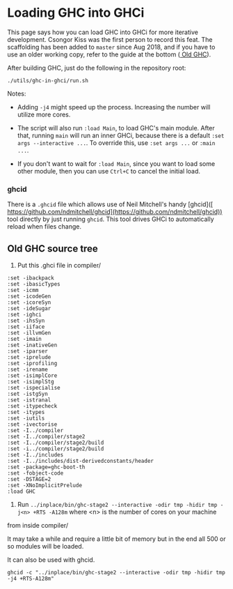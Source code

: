 # Loading GHC into GHCi


This page says how you can load GHC into GHCi for more iterative development. Csongor Kiss was the first person to record this feat. The scaffolding has been added to `master` since Aug 2018, and if you have to use an older working copy, refer to the guide at the bottom ([ Old GHC](https://ghc.haskell.org/trac/ghc/wiki/Building/InGhci#OldGHC)).


After building GHC, just do the following in the repository root:

```wiki
./utils/ghc-in-ghci/run.sh
```


Notes:

- Adding `-j4` might speed up the process. Increasing the number will utilize more cores.

- The script will also run `:load Main`, to load GHC's main module. After that, running `main` will run an inner GHCi, because there is a default `:set args --interactive ...`. To override this, use `:set args ...` or `:main ...`.

- If you don't want to wait for `:load Main`, since you want to load some other module, then you can use `Ctrl+C` to cancel the initial load.

### ghcid


There is a `.ghcid` file which allows use of Neil Mitchell's handy \[ghcid\]([ https://github.com/ndmitchell/ghcid](https://github.com/ndmitchell/ghcid)) tool directly by just running `ghcid`. This tool drives GHCi to automatically reload when files change.  

## Old GHC source tree

1. Put this .ghci file in compiler/

```wiki
:set -ibackpack
:set -ibasicTypes
:set -icmm
:set -icodeGen
:set -icoreSyn
:set -ideSugar
:set -ighci
:set -ihsSyn
:set -iiface
:set -illvmGen
:set -imain
:set -inativeGen
:set -iparser
:set -iprelude
:set -iprofiling
:set -irename
:set -isimplCore
:set -isimplStg
:set -ispecialise
:set -istgSyn
:set -istranal
:set -itypecheck
:set -itypes
:set -iutils
:set -ivectorise
:set -I../compiler
:set -I../compiler/stage2
:set -I../compiler/stage2/build
:set -i../compiler/stage2/build
:set -I../includes
:set -I../includes/dist-derivedconstants/header
:set -package=ghc-boot-th
:set -fobject-code
:set -DSTAGE=2
:set -XNoImplicitPrelude
:load GHC
```

1. Run `../inplace/bin/ghc-stage2 --interactive -odir tmp -hidir tmp -j<n> +RTS -A128m` where \<n\> is the number of cores on your machine


from inside compiler/


It may take a while and require a little bit of memory but in the end
all 500 or so modules will be loaded.


It can also be used with ghcid.

```wiki
ghcid -c "../inplace/bin/ghc-stage2 --interactive -odir tmp -hidir tmp -j4 +RTS-A128m"
```